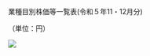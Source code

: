 業種目別株価等一覧表(令和５年11・12月分)

（単位：円）

![](https://www.nta.go.jp/tmp/902f1d2b-b58e-4403-9af0-38c681d32e54/images/c53c2045b75cf86e82aa3aa6e5db283a3080942a1a4623bf6c2db40e59673d5c.jpg)